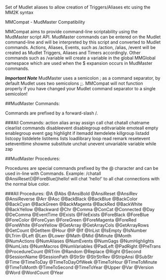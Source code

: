 Set of Mudlet aliases to allow creation of Triggers/Aliases etc using the MM2K syntax


MMCompat - MudMaster Compatibility

  MMCompat aims to provide command-line scriptability using the MudMaster script
  API. MudMaster commands can be entered on the Mudlet command-line and will be
  interpreted by this script and converted to Mudlet commands. Actions, Aliases,
  Events, such as /action, /alias, /event will be created as Mudlet Triggers,
  Aliases and Timers accordingly. Other commands such as /variable will create
  a variable in the global MMGlobal namespace which are used when the $ expansion
  occurs in MudMaster commands.

  ***Important Note***
  MudMaster uses a semicolon ; as a command separator, by default Mudlet uses two
  semicolons ;;. MMCompat will not function properly if you have changed your
  Mudlet command separator to a single semicolon!

##MudMaster Commands:

  Commands are prefixed by a forward-slash /.

  ###All Commands:
 action alias array assign call chat chatall chatname clearlist commands disableevent disablegroup editvariable emoteall empty enablegroup event gag highlight if itemadd itemdelete killgroup listadd listcopy listdelete listitems lists loadlibrary loop read remark resetevent seteventtime showme substitute unchat unevent unvariable variable
 while zap

##MudMaster Procedures:

  Procedures are special commands prefixed by the @ character and can be used
  in-line with Commands. Example: /chatall @AnsiReset()@ForeBlue()hello!
  will chat 'hello!' to all chat connections with the normal blue color.

  ###All Procedures:
 @A @Abs @AnsiBold @AnsiReset @AnsiRev @AnsiReverse @Arr @Asc @BackBlack @BackBlue @BackColor @BackCyan @BackGreen @BackMagenta @BackRed @BackWhite @BackYellow @Backward @Chr @Comma @ConCat @Connected @Day @DeComma @EventTime @Exists @FileExists @ForeBlack @ForeBlue @ForeColor @ForeCyan @ForeGreen @ForeMagenta @ForeRed @ForeWhite @ForeYellow @GetArray @GetArrayCols @GetArrayRows @GetCount @GetItem @Hour @IP @If @InList @IsEmpty @IsNumber @LTrim @Left @Len @Lower @Math @Mid @Minute @Month @NumActions @NumAliases @NumEvents @NumGags @NumHighlights @NumLists @NumMacros @NumVariables @PadLeft @PadRight @PreTrans @ProcedureCount @RTrim @Random @Replace @Right @Second @SessionName @SessionPath @StrStr @StrStrRev @StripAnsi @SubStr @Time @TimeToDay @TimeToDayOfWeek @TimeToHour @TimeToMinute @TimeToMonth @TimeToSecond @TimeToYear @Upper @Var @Version @Word @WordCount @Year
